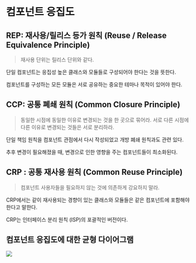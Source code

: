 # 컴포넌트 응집도

## REP: 재사용/릴리스 등가 원칙 (Reuse / Release Equivalence Principle)

> 재사용 단위는 릴리스 단위와 같다.

단일 컴포넌트는 응집성 높은 클래스와 모듈들로 구성되어야 한다는 것을 뜻한다.

컴포넌트를 구성하는 모든 모듈은 서로 공유하는 중요한 테마나 목적이 있어야 한다.

## CCP: 공통 폐쇄 원칙 (Common Closure Principle)

> 동일한 시점에 동일한 이유로 변경되는 것을 한 곳으로 묶어라. 서로 다른 시점에 다른 이유로 변경되는 것들은 서로 분리하라.

단일 책임 원칙을 컴포넌트 관점에서 다시 작성되었고
개방 폐쇄 원칙과도 관련 있다.

추후 변경이 필요해졌을 때, 변경으로 인한 영향을 주는 컴포넌트들이 최소화된다.

## CRP : 공통 재사용 원칙 (Common Reuse Principle)

> 컴포넌트 사용자들을 필요하지 않는 것에 의존하게 강요하지 말라.

CRP에서는 같이 재사용되는 경향이 있는 클래스와 모듈들은 같은 컴포넌트에 포함해야 한다고 말한다.

CRP는 인터페이스 분리 원칙 (ISP)의 포괄적인 버전이다.

## 컴포넌트 응집도에 대한 균형 다이어그램

<img src="https://github.com/sokkanji/reading-books/assets/48242362/263bfafd-90d9-46af-bc56-b204758c0988">
